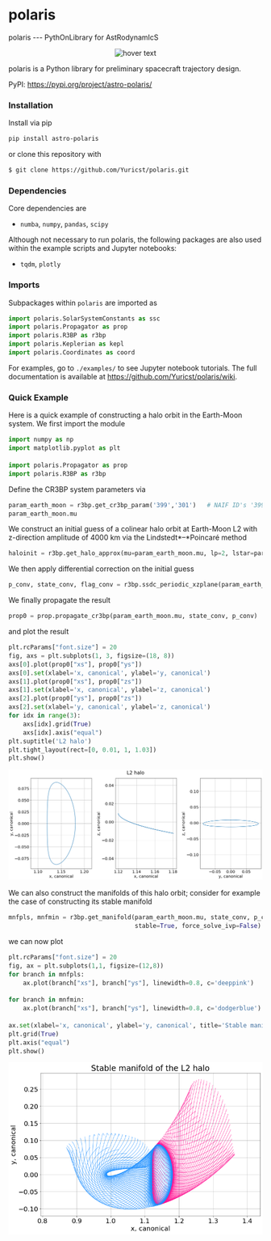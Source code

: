 # polaris
 polaris --- PythOnLibrary for AstRodynamIcS

<p align="center">
  <img src="./etc/polaris_logo.png" width="550" title="hover text">
</p>
polaris is a Python library for preliminary spacecraft trajectory design. 

PyPI: https://pypi.org/project/astro-polaris/




### Installation
Install via pip

```bash
pip install astro-polaris
```

or clone this repository with

```bash
$ git clone https://github.com/Yuricst/polaris.git
```



### Dependencies

Core dependencies are

- `numba`, `numpy`, `pandas`, `scipy`

Although not necessary to run polaris, the following packages are also used within the example scripts and Jupyter notebooks:
- `tqdm`, `plotly`

  

### Imports

Subpackages within `polaris`  are imported as

```python
import polaris.SolarSystemConstants as ssc
import polaris.Propagator as prop
import polaris.R3BP as r3bp
import polaris.Keplerian as kepl
import polaris.Coordinates as coord
```

For examples, go to ```./examples/``` to see Jupyter notebook tutorials. 
The full documentation is available at https://github.com/Yuricst/polaris/wiki. 



### Quick Example

Here is a quick example of constructing a halo orbit in the Earth-Moon system. We first import the module

```python
import numpy as np
import matplotlib.pyplot as plt

import polaris.Propagator as prop
import polaris.R3BP as r3bp
```

Define the CR3BP system parameters via

```python
param_earth_moon = r3bp.get_cr3bp_param('399','301')   # NAIF ID's '399': Earth, '301': Moon
param_earth_moon.mu
```

We construct an initial guess of a colinear halo orbit at Earth-Moon L2 with z-direction amplitude of 4000 km via the Lindstedt*–*Poincaré method

```python
haloinit = r3bp.get_halo_approx(mu=param_earth_moon.mu, lp=2, lstar=param_earth_moon.lstar, az_km=4000, family=1, phase=0.0)
```

We then apply differential correction on the initial guess

```python
p_conv, state_conv, flag_conv = r3bp.ssdc_periodic_xzplane(param_earth_moon.mu, haloinit["state_guess"],haloinit["period_guess"], fix="z", message=False)
```

We finally propagate the result

```python
prop0 = prop.propagate_cr3bp(param_earth_moon.mu, state_conv, p_conv)
```

and plot the result

```python
plt.rcParams["font.size"] = 20
fig, axs = plt.subplots(1, 3, figsize=(18, 8))
axs[0].plot(prop0["xs"], prop0["ys"])
axs[0].set(xlabel='x, canonical', ylabel='y, canonical')
axs[1].plot(prop0["xs"], prop0["zs"])
axs[1].set(xlabel='x, canonical', ylabel='z, canonical')
axs[2].plot(prop0["ys"], prop0["zs"])
axs[2].set(xlabel='y, canonical', ylabel='z, canonical')
for idx in range(3):
    axs[idx].grid(True)
    axs[idx].axis("equal")
plt.suptitle('L2 halo')
plt.tight_layout(rect=[0, 0.01, 1, 1.03])
plt.show()
```
<p align="center">
  <img src="./etc/earthmoon_l2halo_4000km.png" width="800" title="hover text">
</p>

We can also construct the manifolds of this halo orbit; consider for example the case of constructing its stable manifold

```python
mnfpls, mnfmin = r3bp.get_manifold(param_earth_moon.mu, state_conv, p_conv, tf_manif=5.0, lstar=param_earth_moon.lstar, 
                                   stable=True, force_solve_ivp=False)
```

we can now plot

```python
plt.rcParams["font.size"] = 20
fig, ax = plt.subplots(1,1, figsize=(12,8))
for branch in mnfpls:
    ax.plot(branch["xs"], branch["ys"], linewidth=0.8, c='deeppink')
    
for branch in mnfmin:
    ax.plot(branch["xs"], branch["ys"], linewidth=0.8, c='dodgerblue')

ax.set(xlabel='x, canonical', ylabel='y, canonical', title='Stable manifold of the L2 halo')
plt.grid(True)
plt.axis("equal")
plt.show()
```
<p align="center">
  <img src="./etc/earthmoon_l2halo_4000km_manifold.png" width="550" title="hover text">
</p>
